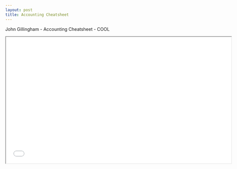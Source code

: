 ```yaml
---
layout: post
title: Accounting Cheatsheet
---
```


John Gillingham - Accounting Cheatsheet - COOL

<div class="pdf-container">
    <iframe src="/assets/misc/2015-4-26_Accounting_Cheat_Sheet_John_Gillingham_all_rights_reserved_posted_4-27-2015.pdf    #zoom=FitH" title="business-types-test" height="400" width="712" allowFullScreen="true">
    </iframe>
</div>
